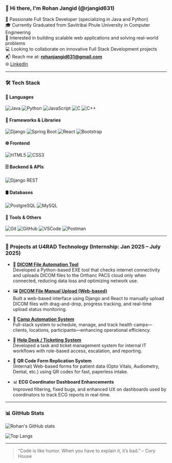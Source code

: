 ### 👋 Hi there, I'm Rohan Jangid (@rjangid631)

🚀 Passionate Full Stack Developer (specializing in Java and Python)  
🎓 Currently Graduated from Savitribai Phule University in Computer Engineering  
👀 Interested in building scalable web applications and solving real-world problems  
💻 Looking to collaborate on innovative Full Stack Development projects  
📬 Reach me at: **rohanjangid631@gmail.com**  
🌐 [LinkedIn](https://www.linkedin.com/in/rohan-jangid-a54b68229/)

---

### 🛠 Tech Stack

#### 🚀 Languages
![Java](https://img.shields.io/badge/Java-ED8B00?style=for-the-badge&logo=java&logoColor=white)
![Python](https://img.shields.io/badge/Python-3670A0?style=for-the-badge&logo=python&logoColor=ffdd54)
![JavaScript](https://img.shields.io/badge/JavaScript-F7DF1E?style=for-the-badge&logo=javascript&logoColor=black)
![C](https://img.shields.io/badge/C-00599C?style=for-the-badge&logo=c&logoColor=white)
![C++](https://img.shields.io/badge/C++-00599C?style=for-the-badge&logo=c%2B%2B&logoColor=white)

#### 🧩 Frameworks & Libraries
![Django](https://img.shields.io/badge/Django-092E20?style=for-the-badge&logo=django&logoColor=white)
![Spring Boot](https://img.shields.io/badge/SpringBoot-6DB33F?style=for-the-badge&logo=spring-boot&logoColor=white)
![React](https://img.shields.io/badge/React-20232A?style=for-the-badge&logo=react&logoColor=61DAFB)
![Bootstrap](https://img.shields.io/badge/Bootstrap-563d7c?style=for-the-badge&logo=bootstrap&logoColor=white)

#### 🌐 Frontend
![HTML5](https://img.shields.io/badge/HTML5-E34F26?style=for-the-badge&logo=html5&logoColor=white)
![CSS3](https://img.shields.io/badge/CSS3-1572B6?style=for-the-badge&logo=css3&logoColor=white)

#### 🗄️ Backend & APIs
![Django REST](https://img.shields.io/badge/DRF-ff1709?style=for-the-badge&logo=django&logoColor=white)

#### 🛢️ Databases
![PostgreSQL](https://img.shields.io/badge/PostgreSQL-316192?style=for-the-badge&logo=postgresql&logoColor=white)
![MySQL](https://img.shields.io/badge/MySQL-00758F?style=for-the-badge&logo=mysql&logoColor=white)

#### 🧰 Tools & Others
![Git](https://img.shields.io/badge/Git-F05032?style=for-the-badge&logo=git&logoColor=white)
![GitHub](https://img.shields.io/badge/GitHub-181717?style=for-the-badge&logo=github&logoColor=white)
![VSCode](https://img.shields.io/badge/VSCode-007ACC?style=for-the-badge&logo=visual-studio-code&logoColor=white)
![Postman](https://img.shields.io/badge/Postman-FF6C37?style=for-the-badge&logo=postman&logoColor=white)

---

### 💼 Projects at U4RAD Technology (Internship: Jan 2025 – July 2025)

- 🔄 [**DICOM File Automation Tool**](https://github.com/rjangid631/U4rad-Orthanc-Job-Monitor-.git)  
  Developed a Python-based EXE tool that checks internet connectivity and uploads DICOM files to the Orthanc PACS cloud only when connected, reducing data loss and optimizing network use.

- 🖼 [**DICOM File Manual Upload (Web-based)**](https://github.com/rjangid631/U4RAD_DICOM_UPLOAD_PROJECT.git)  
  Built a web-based interface using Django and React to manually upload DICOM files with drag-and-drop, progress tracking, and real-time upload status monitoring.

- 🏥 [**Camp Automation System**](https://github.com/rjangid631/campautomation.git)  
  Full-stack system to schedule, manage, and track health camps—clients, locations, participants—enhancing operational efficiency.

- 🧾 [**Help Desk / Ticketing System**](https://github.com/rjangid631/HelpDesk.git)  
  Developed a task and ticket management system for internal IT workflows with role-based access, escalation, and reporting.

- 📱 **QR Code Form Replication System**  
  (Internal) Web-based forms for patient data (Opto Vitals, Audiometry, Dental, etc.) using QR codes for fast, paperless intake.

- 📊 **ECG Coordinator Dashboard Enhancements**  
  Improved filtering, fixed bugs, and enhanced UX on dashboards used by coordinators to track ECG reports in real-time.

---

### 📊 GitHub Stats

![Rohan's GitHub stats](https://github-readme-stats.vercel.app/api?username=rjangid631&show_icons=true&theme=github_dark&hide_border=false&count_private=true)

![Top Langs](https://github-readme-stats.vercel.app/api/top-langs/?username=rjangid631&layout=compact&theme=github_dark&hide_border=false)

---

> “Code is like humor. When you have to explain it, it’s bad.” – Cory House

<!---
rjangid631/rjangid631 is a ✨ special ✨ repository because its `README.md` (this file) appears on your GitHub profile.
You can click the Preview link to take a look at your changes.
--->
